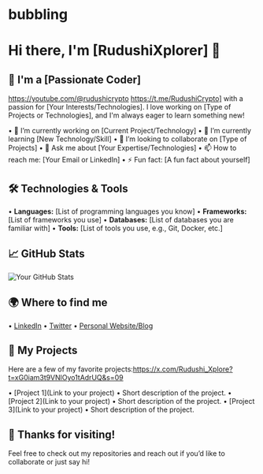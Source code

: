 # bubbling 

# Hi there, I'm [RudushiXplorer] 👋

## 🌱 I'm a [Passionate Coder]

https://youtube.com/@rudushicrypto
https://t.me/RudushiCrypto] with a passion for [Your Interests/Technologies]. I love working on [Type of Projects or Technologies], and I'm always eager to learn something new!

• 🔭 I’m currently working on [Current Project/Technology]
• 🌱 I’m currently learning [New Technology/Skill]
• 👯 I’m looking to collaborate on [Type of Projects]
• 💬 Ask me about [Your Expertise/Technologies]
• 📫 How to reach me: [Your Email or LinkedIn]
• ⚡ Fun fact: [A fun fact about yourself]

## 🛠️ Technologies & Tools
• **Languages:** [List of programming languages you know]
• **Frameworks:** [List of frameworks you use]
• **Databases:** [List of databases you are familiar with]
• **Tools:** [List of tools you use, e.g., Git, Docker, etc.]

## 📈 GitHub Stats
![Your GitHub Stats](https://github-readme-stats.vercel.app/api?username=YourGitHubUsername&show_icons=true&theme=radical)

## 🌍 Where to find me
• [LinkedIn](YourLinkedInProfile)
• [Twitter](YourTwitterProfile)
• [Personal Website/Blog](https://x.com/Rudushi_Xplore?t=xG0iam3t9VNlOyo1tAdrUQ&s=09)

## 📂 My Projects
Here are a few of my favorite projects:https://x.com/Rudushi_Xplore?t=xG0iam3t9VNlOyo1tAdrUQ&s=09

• [Project 1](Link to your project) • Short description of the project.
• [Project 2](Link to your project) • Short description of the project.
• [Project 3](Link to your project) • Short description of the project.

## 🎉 Thanks for visiting!
Feel free to check out my repositories and reach out if you’d like to collaborate or just say hi!
